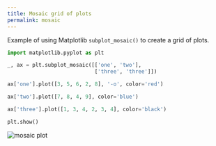 ```yaml
---
title: Mosaic grid of plots
permalink: mosaic
---
```


Example of using Matplotlib `subplot_mosaic()` to create a grid of plots.

```python
import matplotlib.pyplot as plt

_, ax = plt.subplot_mosaic([['one', 'two'],
                            ['three', 'three']])

ax['one'].plot([3, 5, 6, 2, 8], '-o', color='red')

ax['two'].plot([7, 8, 4, 9], color='blue')

ax['three'].plot([1, 3, 4, 2, 3, 4], color='black')

plt.show()
```

<img src="/pythonic/images/matplotlib-mosaic.png" style="max-width:500px;" alt="mosaic plot">
